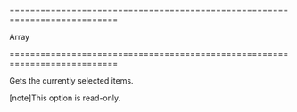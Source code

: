 <!--**
/*-------------------------------------------
    Auto-generated file. Do not modify.
-------------------------------------------

**-->
===========================================================================
<!--type-->Array<String, Number, Object><!--/type-->
<!--readonly--><!--/readonly-->
===========================================================================

<!--shortDescription-->
Gets the currently selected items.
<!--/shortDescription-->

<!--fullDescription-->
[note]This option is read-only.
<!--/fullDescription-->
